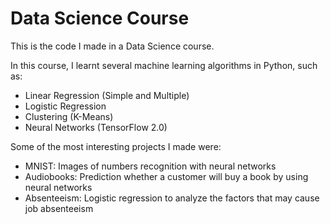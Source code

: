 # Data Science Course


This is the code I made in a Data Science course.

In this course, I learnt several machine learning algorithms in Python, such as:
 * Linear Regression (Simple and Multiple)
 * Logistic Regression
 * Clustering (K-Means)
 * Neural Networks (TensorFlow 2.0)

Some of the most interesting projects I made were:
 * MNIST: Images of numbers recognition with neural networks
 * Audiobooks: Prediction whether a customer will buy a book by using neural networks
 * Absenteeism: Logistic regression to analyze the factors that may cause job absenteeism